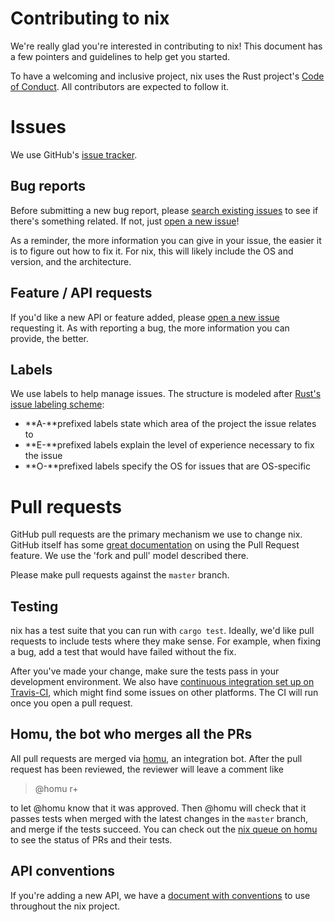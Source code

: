 # Contributing to nix

We're really glad you're interested in contributing to nix! This
document has a few pointers and guidelines to help get you started.

To have a welcoming and inclusive project, nix uses the Rust project's
[Code of Conduct][conduct]. All contributors are expected to follow it.

[conduct]: https://www.rust-lang.org/conduct.html


# Issues

We use GitHub's [issue tracker][issues].

[issues]: https://github.com/nix-rust/nix/issues


## Bug reports

Before submitting a new bug report, please [search existing
issues][issue-search] to see if there's something related. If not, just
[open a new issue][new-issue]!

As a reminder, the more information you can give in your issue, the
easier it is to figure out how to fix it. For nix, this will likely
include the OS and version, and the architecture.

[issue-search]: https://github.com/nix-rust/nix/search?utf8=%E2%9C%93&q=is%3Aissue&type=Issues
[new-issue]: https://github.com/nix-rust/nix/issues/new


## Feature / API requests

If you'd like a new API or feature added, please [open a new
issue][new-issue] requesting it. As with reporting a bug, the more
information you can provide, the better.


## Labels

We use labels to help manage issues. The structure is modeled after
[Rust's issue labeling scheme][rust-labels]:
- **A-**prefixed labels state which area of the project the issue
  relates to
- **E-**prefixed labels explain the level of experience necessary to fix the
  issue
- **O-**prefixed labels specify the OS for issues that are OS-specific

[rust-labels]: https://github.com/rust-lang/rust/blob/master/CONTRIBUTING.md#issue-triage


# Pull requests

GitHub pull requests are the primary mechanism we use to change nix. GitHub itself has
some [great documentation][pr-docs] on using the Pull Request feature. We use the 'fork and
pull' model described there.

Please make pull requests against the `master` branch.

[pr-docs]: https://help.github.com/articles/using-pull-requests/


## Testing

nix has a test suite that you can run with `cargo test`. Ideally, we'd like pull
requests to include tests where they make sense. For example, when fixing a bug,
add a test that would have failed without the fix.

After you've made your change, make sure the tests pass in your development
environment. We also have [continuous integration set up on
Travis-CI][travis-ci], which might find some issues on other platforms. The CI
will run once you open a pull request.

[travis-ci]: https://travis-ci.org/nix-rust/nix


## Homu, the bot who merges all the PRs

All pull requests are merged via [homu], an integration bot. After the
pull request has been reviewed, the reviewer will leave a comment like

> @homu r+

to let @homu know that it was approved. Then @homu will check that it passes
tests when merged with the latest changes in the `master` branch, and merge if
the tests succeed. You can check out the [nix queue on homu][queue] to see the
status of PRs and their tests.

[homu]: http://homu.io/
[queue]: http://homu.io/q/nix-rust/nix


## API conventions

If you're adding a new API, we have a [document with
conventions][conventions] to use throughout the nix project.

[conventions]: https://github.com/nix-rust/nix/blob/master/CONVENTIONS.md
